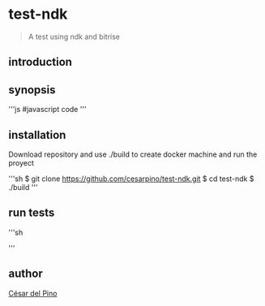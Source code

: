 # test-ndk 
    
> A test using ndk and bitrise
    
introduction
------------
    
synopsis
--------
    
'''js
#javascript code
'''
    
installation
------------
Download repository and use ./build to create docker machine and run the proyect
    
'''sh
$ git clone https://github.com/cesarpino/test-ndk.git
$ cd test-ndk
$ ./build
'''
    
run tests
-------------
    
'''sh
    
'''
    
author
-------
    
[César del Pino](https://github.com/cesarpino)
